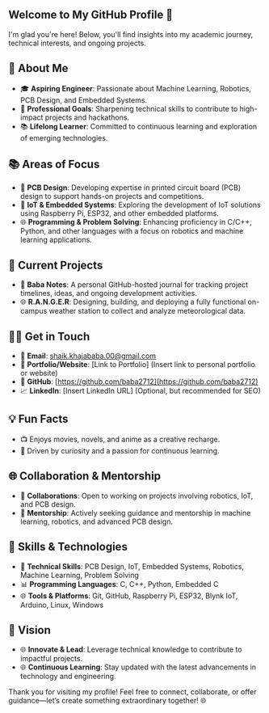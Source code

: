
## Welcome to My GitHub Profile 👋

I'm glad you're here! Below, you'll find insights into my academic journey, technical interests, and ongoing projects.

## 🌟 About Me

- 🎓 **Aspiring Engineer**: Passionate about Machine Learning, Robotics, PCB Design, and Embedded Systems.
- 🚀 **Professional Goals**: Sharpening technical skills to contribute to high-impact projects and hackathons.
- 📚 **Lifelong Learner**: Committed to continuous learning and exploration of emerging technologies.

## 📚 Areas of Focus

- 🔧 **PCB Design**: Developing expertise in printed circuit board (PCB) design to support hands-on projects and competitions.
- 🔧 **IoT & Embedded Systems**: Exploring the development of IoT solutions using Raspberry Pi, ESP32, and other embedded platforms.
- 🌐 **Programming & Problem Solving**: Enhancing proficiency in C/C++, Python, and other languages with a focus on robotics and machine learning applications.

## 🔄 Current Projects

- 📝 **Baba Notes**: A personal GitHub-hosted journal for tracking project timelines, ideas, and ongoing development activities.
- 🌐 **R.A.N.G.E.R**: Designing, building, and deploying a fully functional on-campus weather station to collect and analyze meteorological data.

## 🙋‍♂️ Get in Touch

- 📧 **Email**: [shaik.khajababa.00@gmail.com](mailto\:shaik.khajababa.00@gmail.com)
- 🔗 **Portfolio/Website**: [Link to Portfolio] (Insert link to personal portfolio or website)
- 🔖 **GitHub**: [https://github.com/baba2712](https://github.com/baba2712)
- 📈 **LinkedIn**: [Insert LinkedIn URL] (Optional, but recommended for SEO)

## 💡 Fun Facts

- 📺 Enjoys movies, novels, and anime as a creative recharge.
- 🦜 Driven by curiosity and a passion for continuous learning.

## 🌐 Collaboration & Mentorship

- 🤝 **Collaborations**: Open to working on projects involving robotics, IoT, and PCB design.
- 🙏 **Mentorship**: Actively seeking guidance and mentorship in machine learning, robotics, and advanced PCB design.

## 🔄 Skills & Technologies

- 🔧 **Technical Skills**: PCB Design, IoT, Embedded Systems, Robotics, Machine Learning, Problem Solving
- 📊 **Programming Languages**: C, C++, Python, Embedded C
- 🌐 **Tools & Platforms**: Git, GitHub, Raspberry Pi, ESP32, Blynk IoT, Arduino, Linux, Windows

## 🚀 Vision

- 🌐 **Innovate & Lead**: Leverage technical knowledge to contribute to impactful projects.
- 🌐 **Continuous Learning**: Stay updated with the latest advancements in technology and engineering.

Thank you for visiting my profile! Feel free to connect, collaborate, or offer guidance—let’s create something extraordinary together! 🌐

